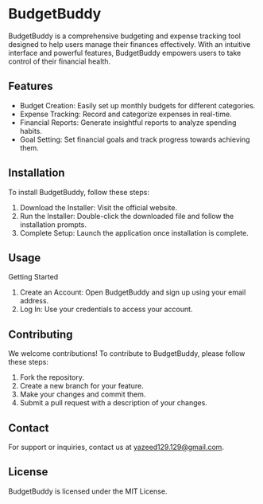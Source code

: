 # BudgetBuddy

BudgetBuddy is a comprehensive budgeting and expense tracking tool designed to help users manage their finances effectively. With an intuitive interface and powerful features, BudgetBuddy empowers users to take control of their financial health.
## Features

- Budget Creation: Easily set up monthly budgets for different categories.
- Expense Tracking: Record and categorize expenses in real-time.
- Financial Reports: Generate insightful reports to analyze spending habits.
- Goal Setting: Set financial goals and track progress towards achieving them.


## Installation

To install BudgetBuddy, follow these steps:
1. Download the Installer: Visit the official website.
2. Run the Installer: Double-click the downloaded file and follow the installation prompts.
3. Complete Setup: Launch the application once installation is complete.
   
## Usage

Getting Started
1. Create an Account: Open BudgetBuddy and sign up using your email address.
2. Log In: Use your credentials to access your account.

## Contributing

We welcome contributions! To contribute to BudgetBuddy, please follow these steps:
1. Fork the repository.
2. Create a new branch for your feature.
3. Make your changes and commit them.
4. Submit a pull request with a description of your changes.

## Contact

For support or inquiries, contact us at yazeed129.129@gmail.com.


## License

BudgetBuddy is licensed under the MIT License.

